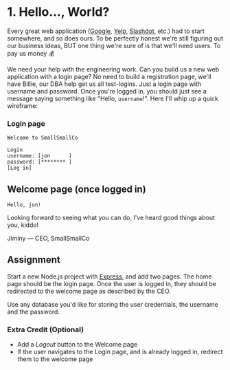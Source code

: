 # 1. Hello..., World?

Every great web application ([Google](https://www.google.com), [Yelp](https://www.yelp.com/), [Slashdot](https://slashdot.org/), etc.) had to start somewhere, and so does ours. To be perfectly honest we're still figuring out our business ideas, BUT one thing we're sure of is that we'll need users. To pay us money 💰

We need your help with the engineering work. Can you build us a new web application with a login page? No need to build a registration page, we'll have Billie, our DBA help get us all test-logins. Just a login page with username and password. Once you're logged in, you should just see a message saying something like "Hello, `username`!". Here I'll whip up a quick wireframe:

### Login page

```
Welcome to SmallSmallCo

Login
username: [jon      ]
password: [******** ]
[Log in]
```

## Welcome page (once logged in)

```
Hello, jon!
```

Looking forward to seeing what you can do, I've heard good things about you, kiddo!

Jiminy
—
CEO, SmallSmallCo

## Assignment

Start a new Node.js project with [Express](https://expressjs.com/), and add two pages. The home page should be the login page. Once the user is logged in, they should be redirected to the welcome page as described by the CEO.

Use any database you'd like for storing the user credentials, the username and the password.

### Extra Credit (Optional)

- Add a *Logout* button to the Welcome page
- If the user navigates to the Login page, and is already logged in, redirect them to the welcome page
